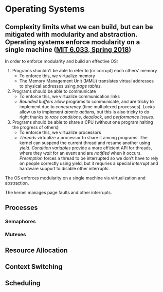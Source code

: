 # Operating Systems

## Complexity limits what we can build, but can be mitigated with modularity and abstraction. Operating systems enforce modularity on a single machine ([MIT 6.033, Spring 2018](https://ocw.mit.edu/courses/electrical-engineering-and-computer-science/6-033-computer-system-engineering-spring-2018/index.htm))

In order to enforce modularity and build an effective OS:
1. Programs shouldn't be able to refer to (or corrupt) each others' memory
   * To enforce this, we virtualize memory
   * The Memory Management Unit (MMU) translates virtual addresses to physical addresses using *page tables*.
2. Programs should be able to communicate
   * To enforce this, we virtualize communication links
   * *Bounded buffers* allow programs to communicate, and are tricky to implement due to *concurrency* (time multiplexed processes). *Locks* allow us to implement *atomic actions*, but this is also tricky to do right thanks to *race conditions*, *deadlock*, and *performance issues*.
3. Programs should be able to share a CPU (without one program halting the progress of others)
   * To enforce this, we virtualize processors
   * *Threads* virtualize a processor to share it among programs. The kernel can suspend the current thread and resume another using *yield*. *Condition variables* provide a more efficient API for threads, where they *wait* for an event and are *notified* when it occurs. *Preemption* forces a thread to be interrupted so we don't have to rely on people correctly using yield, but it requries a special *interrupt* and hardware support to disable other interrupts.

The OS enforces modularity on a single machine via virtualization and abstraction.

The kernel manages page faults and other interrupts.

## Processes

### Semaphores

### Mutexes

## Resource Allocation

## Context Switching

## Scheduling
